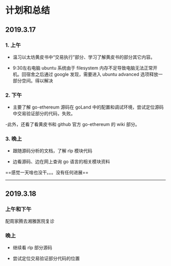 # 计划和总结

## 2019.3.17

### 1. 上午

- 温习以太坊黄皮书中“交易执行”部分、学习了解黄皮书的部分其它内容。

- 9:30左右电脑 ubuntu 系统由于 filesystem 内存不足导致电脑无法正常开机。回宿舍之后通过 google 发现，需要进入 ubuntu advanced 选项释放一部分空间。得以解决

### 2. 下午

- 主要了解 go-ethereum 源码在 goLand 中的配置和调试环境，尝试定位源码中交易验证部分的代码，失败。

-此外，还看了看黄皮书和 github 官方 go-ethereum 的 wiki 部分。

### 3. 晚上

- 跟随源码分析的文档，了解 rlp 模块代码

- 边看源码、边在网上查询 go 语言的相关模块资料

==感觉一天啥也没干。。。没有任何进展==

---

## 2019.3.18

### 上午和下午

配周家腾去湘雅医院复诊

### 晚上

- 继续看 rlp 部分源码

- 尝试定位交易验证部分代码的位置